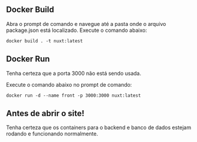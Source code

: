 ## Docker Build
Abra o prompt de comando e navegue até a pasta onde o arquivo package.json está localizado.
Execute o comando abaixo:

`
docker build . -t nuxt:latest
`

## Docker Run
Tenha certeza que a porta 3000 não está sendo usada.

Execute o comando abaixo no prompt de comando:

`
docker run -d --name front -p 3000:3000 nuxt:latest
`

## Antes de abrir o site!

Tenha certeza que os containers para o backend e banco de dados estejam rodando e funcionando normalmente.

